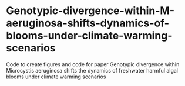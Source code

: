 # Genotypic-divergence-within-M-aeruginosa-shifts-dynamics-of-blooms-under-climate-warming-scenarios
Code to create figures and code for paper Genotypic divergence within Microcystis aeruginosa shifts the dynamics of freshwater harmful algal blooms under climate warming scenarios
